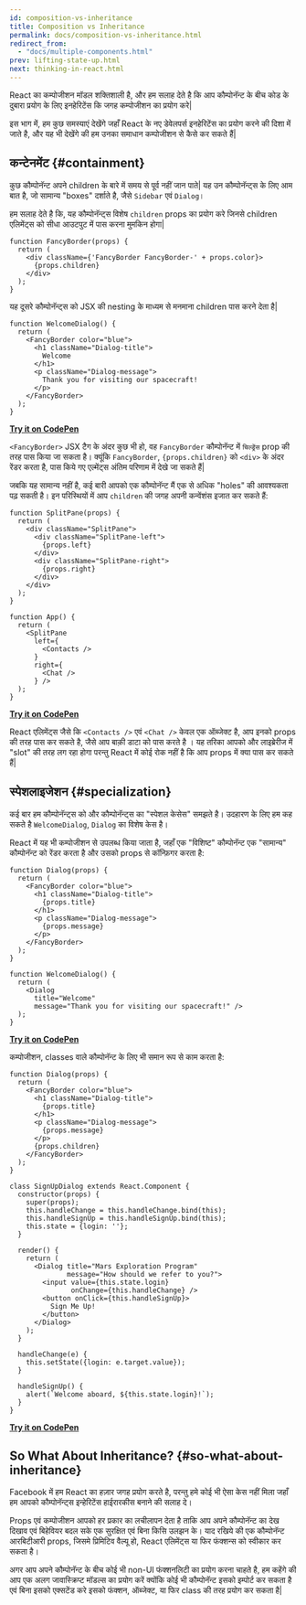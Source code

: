 ```yaml
---
id: composition-vs-inheritance
title: Composition vs Inheritance
permalink: docs/composition-vs-inheritance.html
redirect_from:
  - "docs/multiple-components.html"
prev: lifting-state-up.html
next: thinking-in-react.html
---
```


React का कम्पोजीशन मॉडल शक्तिशाली है, और हम सलाह देते है कि आप कौम्पोनॅन्ट के बीच कोड के दुबारा प्रयोग के लिए इनहेरिटेंस कि जगह कम्पोजीशन का प्रयोग करे|

इस भाग में, हम कुछ समस्याएं देखेंगे जहाँ React के नए डेवेलपर्स इनहेरिटेंस का प्रयोग करने की दिशा में जाते है, और यह भी देखेंगे की हम उनका समाधान कम्पोजीशन से कैसे कर सकते हैं|

## कन्टेनमेंट {#containment}

कुछ कौम्पोनॅन्ट अपने children के बारे में समय से पूर्व नहीं जान पाते| यह उन कौम्पोनॅन्ट्स के लिए आम बात है, जो सामान्य "boxes" दर्शाते है, जैसे `Sidebar` एवं `Dialog`।

हम सलाह देते है कि, यह कौम्पोनॅन्ट्स विशेष `children` props का प्रयोग करे जिनसे children एलिमेंट्स को सीधा आउटपुट में पास करना मुमकिन होगा|

```js{4}
function FancyBorder(props) {
  return (
    <div className={'FancyBorder FancyBorder-' + props.color}>
      {props.children}
    </div>
  );
}
```

यह दूसरे कौम्पोनॅन्ट्स को JSX की nesting के माध्यम से मनमाना children पास करने देता है|

```js{4-9}
function WelcomeDialog() {
  return (
    <FancyBorder color="blue">
      <h1 className="Dialog-title">
        Welcome
      </h1>
      <p className="Dialog-message">
        Thank you for visiting our spacecraft!
      </p>
    </FancyBorder>
  );
}
```

**[Try it on CodePen](https://codepen.io/gaearon/pen/ozqNOV?editors=0010)**

`<FancyBorder>` JSX टैग के अंदर कुछ भी हो, वह `FancyBorder` कौम्पोनॅन्ट में `चिल्ड्रेंस` prop की तरह पास किया जा सकता है। क्यूंकि `FancyBorder`, `{props.children}` को `<div>` के अंदर रेंडर करता है, पास किये गए एल्मेंट्स अंतिम परिणाम में देखे जा सकते हैं|

जबकि यह सामान्य नहीं है, कई बारी आपको एक कौम्पोनॅन्ट मैं एक से अधिक "holes" की आवश्यकता पढ़ सकती है। इन परिस्थियों में आप `children` की जगह अपनी कन्वेंशंस इजात कर सकते हैं:

```js{5,8,18,21}
function SplitPane(props) {
  return (
    <div className="SplitPane">
      <div className="SplitPane-left">
        {props.left}
      </div>
      <div className="SplitPane-right">
        {props.right}
      </div>
    </div>
  );
}

function App() {
  return (
    <SplitPane
      left={
        <Contacts />
      }
      right={
        <Chat />
      } />
  );
}
```

[**Try it on CodePen**](https://codepen.io/gaearon/pen/gwZOJp?editors=0010)

React एलिमेंट्स जैसे कि `<Contacts />` एवं `<Chat />` केवल एक ऑब्जेक्ट है, आप इनको props की तरह पास कर सकते है, जैसे आप बाक़ी डाटा को पास करते है । यह तरिका आपको और लाइब्रेरीज में "slot" की तरह लग रहा होगा परन्तु React में कोई रोक नहीं है कि आप props में क्या पास कर सकते हैं|

## स्पेशलाइजेशन {#specialization}

कई बार हम कौम्पोनॅन्ट्स को और कौम्पोनॅन्ट्स का "स्पेशल केसेस" समझते है। उदहारण के लिए हम कह सकते है `WelcomeDialog`, `Dialog` का विशेष केस है।

React में यह भी कम्पोजीशन से उपलब्ध किया जाता है, जहाँ एक "विशिष्ट" कौम्पोनॅन्ट एक "सामान्य" कौम्पोनॅन्ट को रेंडर करता है और उसको props से कॉन्फ़िगर करता है:

```js{5,8,16-18}
function Dialog(props) {
  return (
    <FancyBorder color="blue">
      <h1 className="Dialog-title">
        {props.title}
      </h1>
      <p className="Dialog-message">
        {props.message}
      </p>
    </FancyBorder>
  );
}

function WelcomeDialog() {
  return (
    <Dialog
      title="Welcome"
      message="Thank you for visiting our spacecraft!" />
  );
}
```

[**Try it on CodePen**](https://codepen.io/gaearon/pen/kkEaOZ?editors=0010)

कम्पोजीशन, classes वाले कौम्पोनॅन्ट के लिए भी समान रूप से काम करता है:

```js{10,27-31}
function Dialog(props) {
  return (
    <FancyBorder color="blue">
      <h1 className="Dialog-title">
        {props.title}
      </h1>
      <p className="Dialog-message">
        {props.message}
      </p>
      {props.children}
    </FancyBorder>
  );
}

class SignUpDialog extends React.Component {
  constructor(props) {
    super(props);
    this.handleChange = this.handleChange.bind(this);
    this.handleSignUp = this.handleSignUp.bind(this);
    this.state = {login: ''};
  }

  render() {
    return (
      <Dialog title="Mars Exploration Program"
              message="How should we refer to you?">
        <input value={this.state.login}
               onChange={this.handleChange} />
        <button onClick={this.handleSignUp}>
          Sign Me Up!
        </button>
      </Dialog>
    );
  }

  handleChange(e) {
    this.setState({login: e.target.value});
  }

  handleSignUp() {
    alert(`Welcome aboard, ${this.state.login}!`);
  }
}
```

[**Try it on CodePen**](https://codepen.io/gaearon/pen/gwZbYa?editors=0010)

## So What About Inheritance? {#so-what-about-inheritance}

Facebook में हम React का हज़ार जगह प्रयोग करते है, परन्तु हमे कोई भी ऐसा केस नहीं मिला जहाँ हम आपको कौम्पोनॅन्ट्स इन्हेरिटेंस हाईरारकीस बनाने की सलाह दे।

Props एवं कम्पोजीशन आपको हर प्रकार का लचीलापन देता है ताकि आप अपने कौम्पोनॅन्ट का देख दिखाव एवं बिहेवियर बदल सके एक सुरक्षित एवं बिना किसि उलझन के। याद रखिये की एक कौम्पोनॅन्ट आरबिटीआरी props, जिसमे प्रिमिटिव वैल्यू हो, React एलिमेंट्स या फिर फंक्शन्स को स्वीकार कर सकता है।

अगर आप अपने कौम्पोनॅन्ट के बीच कोई भी non-UI फंक्शनलिटी का प्रयोग करना चाहते है, हम कहेंगे की आप एक अलग जावास्क्रिप्ट मॉडल्स का प्रयोग करें क्योंकि कोई भी कौम्पोनॅन्ट इसको इम्पोर्ट कर सकता है एवं बिना इसको एक्सटेंड करे इसको फंक्शन, ऑब्जेक्ट, या फिर class की तरह प्रयोग कर सकता है|